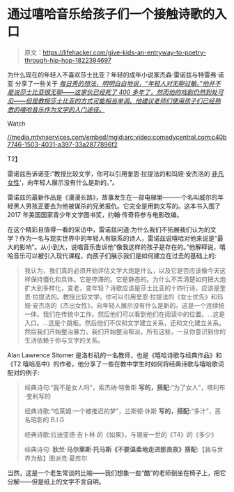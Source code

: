# 通过嘻哈音乐给孩子们一个接触诗歌的入口

> 原文：<https://lifehacker.com/give-kids-an-entryway-to-poetry-through-hip-hop-1822394697>

为什么现在的年轻人不喜欢莎士比亚？年轻的成年小说家杰森·雷诺兹与特雷弗·诺亚 分享了一些关于 [*每日秀的想法，明明白白地说，“年轻人对无聊过敏。”他并不是说莎士比亚很无聊——这家伙已经死了 400 多年了，然而他的戏剧仍然到处可见——但是教授莎士比亚的方式可能相当单调。他建议老师们使用孩子们已经熟悉的嘻哈音乐作为文学的入门途径。*](http://www.cc.com/video-clips/avk8pe/the-daily-show-with-trevor-noah-jason-reynolds---serving-young-readers-with--long-way-down-)

Watch

[//media.mtvnservices.com/embed/mgid:arc:video:comedycentral.com:c40b7746-1503-4031-a397-33a2877896f2](//media.mtvnservices.com/embed/mgid:arc:video:comedycentral.com:c40b7746-1503-4031-a397-33a2877896f2)

T2】

雷诺兹告诉诺亚:“教授比较文学，你可以引用奎恩·拉提法的和玛娅·安杰洛的 [非凡女性](https://www.poetryfoundation.org/poems/48985/phenomenal-woman)’，向年轻人展示没有什么是新的。”。

雷诺兹的最新作品是《漫漫长路》，故事发生在一部电梯里——一个名叫威尔的年轻黑人男孩正要去为他被谋杀的兄弟报仇。它完全是用韵文写的。这本书入围了 2017 年美国国家青少年文学图书奖，约翰·传奇将参与电影改编。

在这个精彩且值得一看的采访中，雷诺兹问道:为什么我们不拓展我们认为的文学？作为一名与现实世界中的年轻人有联系的诗人，雷诺兹说嘻哈对他来说是“最大的影响”。从小到大，说唱音乐告诉他“像我这样的孩子是存在的。”他解释说，嘻哈音乐可以被引入现代课程，向孩子们展示我们是如何建立在过去的基础上的:

> 我认为，我们真的必须开始评估文学大炮是什么，以及它是否应该像今天这样保持僵化和具体。它是停滞的。它是静态的。为什么不弄清楚如何把大炮扩大到多样化，变老，变年轻？诗歌应该是莎士比亚的十四行诗，应该是奎恩·拉提法的。教授比较文学，你可以引用奎恩·拉提法的《女士优先》和玛娅·安杰洛的《杰出女性》，向年轻人展示没有什么是新的。这是一个连续统一体。我们在传统中工作。然后他们可以看到他们在阅读中的位置。...这是入口。...这是个跳板。然后他们不仅和文学建立关系，还和文化建立关系。然后我们开始整治暴力，我们开始整治帮派，所有这些，一旦你意识到你的生活依赖于你与文字的关系。

Alan Lawrence Sitomer 是洛杉矶的一名教师，也是《嘻哈诗歌与经典作品》和《T2 嘻哈高中》的作者，他分享了一些在教中学生时如何将经典诗歌与嘻哈歌词配对的例子:

> 经典诗句:“我不是女人吗”，索杰纳·特鲁斯
> **写的，搭配:**“为了女人”，塔利布·奎利写的
> 
> 经典诗歌:“哈莱姆:一个被推迟的梦”，兰斯顿·休斯
> **写的，搭配:**“多汁”，恶名昭彰的 B.I.G
> 
> 经典诗歌:拉迪亚德·吉卜林
> 的《如果》，与锡安一世的《T4》的《多少》
> 
> 经典诗句:
> **狄兰·马尔莱斯·托马斯《不要温柔地走进那良夜》搭配:**【我与世界为敌】图派克·夏库尔

当然，这是一个老生常谈的比喻——我们想象一些“酷”的老师倒坐在椅子上，把它分解——但是纸上的文字不言自明。